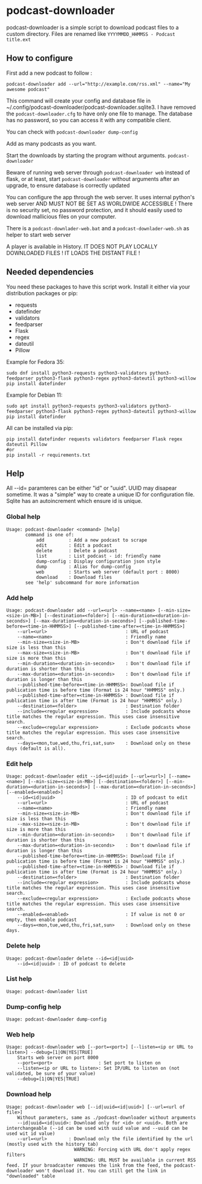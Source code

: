 # podcast-downloader

podcast-downloader is a simple script to download podcast files to a custom directory. Files are renamed like `YYYYMMDD_HHMMSS - Podcast title.ext`

## How to configure

First add a new podcast to follow :

    podcast-downloader add --url="http://example.com/rss.xml" --name="My awesome podcast"

This command will create your config and database file in ~/.config/podcast-downloader/podcast-downloader.sqlite3. I have removed the `podcast-downloader.cfg` to have only one file to manage. The database has no password, so you can access it with any compatible client.

You can check with `podcast-downloader dump-config`

Add as many podcasts as you want.

Start the downloads by starting the program without arguments. `podcast-downloader`

Beware of running web server through `podcast-downloader web` instead of flask, or at least, start `podcast-downloader` without arguments after an upgrade, to ensure database is correctly updated

You can configure the app through the web server. It uses internal python's web server AND MUST NOT BE SET AS WORLDWIDE ACCESSIBLE ! There is no security set, no password protection, and it should easily used to download mallicious files on your computer.

There is a `podcast-downlader-web.bat` and a `podcast-downlader-web.sh` as helper to start web server

A player is available in History. IT DOES NOT PLAY LOCALLY DOWNLOADED FILES ! IT LOADS THE DISTANT FILE !

## Needed dependencies

You need these packages to have this script work. Install it either via your distribution packages or pip:

- requests
- datefinder
- validators
- feedparser
- Flask
- regex
- dateutil
- Pillow

Example for Fedora 35:

    sudo dnf install python3-requests python3-validators python3-feedparser python3-flask python3-regex python3-dateutil python3-willow
    pip install datefinder

Example for Debian 11:

    sudo apt install python3-requests python3-validators python3-feedparser python3-flask python3-regex python3-dateutil python3-willow
    pip install datefinder

All can be installed via pip:

    pip install datefinder requests validators feedparser Flask regex dateutil Pillow
    #or
    pip install -r requirements.txt

## Help

All --id= paramteres can be either "id" or "uuid". UUID may disapear sometime. It was a "simple" way to create a unique ID for configuration file. Sqlite has an autoincrement which ensure id is unique.

### Global help

    Usage: podcast-downloader <command> [help]
           command is one of:
               add         : Add a new podcast to scrape
               edit        : Edit a podcast
               delete      : Delete a podcast
               list        : List podcast - id: friendly name
               dump-config : Display configuration json style
               dump        : Alias for dump-config
               web         : Starts web server (default port : 8000)
               download    : Download files
           see 'help' subcommand for more information

### Add help

    Usage: podcast-downloader add --url=<url> --name=<name> [--min-size=<size-in-MB>] [--destination=<folder>] [--min-duration=<duration-in-seconds>] [--max-duration=<duration-in-seconds>] [--published-time-before=<time-in-HHMMSS>] [--published-time-after=<time-in-HHMMSS>]
        --url=<url>                             : URL of podcast
        --name=<name>                           : Friendly name
        --min-size=<size-in-MB>                 : Don't download file if size is less than this
        --max-size=<size-in-MB>                 : Don't download file if size is more than this
        --min-duration=<duration-in-seconds>    : Don't download file if duration is shorter than this
        --max-duration=<duration-in-seconds>    : Don't download file if duration is longer than this
        --published-time-before=<time-in-HHMMSS>: Download file if publication time is before time (Format is 24 hour "HHMMSS" only.)
        --published-time-after=<time-in-HHMMSS> : Download file if publication time is after time (Format is 24 hour "HHMMSS" only.)
        --destination=<folder>                  : Destination folder
        --include=<regular expression>          : Include podcasts whose title matches the regular expression. This uses case insensitive search.
        --exclude=<regular expression>          : Exclude podcasts whose title matches the regular expression. This uses case insensitive search.
        --days=<mon,tue,wed,thu,fri,sat,sun>    : Download only on these days (default is all).

### Edit help

    Usage: podcast-downloader edit --id=<id|uuid> [--url=<url>] [--name=<name>] [--min-size=<size-in-MB>] [--destination=<folder>] [--min-duration=<duration-in-seconds>] [--max-duration=<duration-in-seconds>] [--enabled=<enabled>]
        --id=<id|uuid>                          : ID of podcast to edit
        --url=<url>                             : URL of podcast
        --name=<name>                           : Friendly name
        --min-size=<size-in-MB>                 : Don't download file if size is less than this
        --max-size=<size-in-MB>                 : Don't download file if size is more than this
        --min-duration=<duration-in-seconds>    : Don't download file if duration is shorter than this
        --max-duration=<duration-in-seconds>    : Don't download file if duration is longer than this
        --published-time-before=<time-in-HHMMSS>: Download file if publication time is before time (Format is 24 hour "HHMMSS" only.)
        --published-time-after=<time-in-HHMMSS> : Download file if publication time is after time (Format is 24 hour "HHMMSS" only.)
        --destination=<folder>                  : Destination folder
        --include=<regular expression>          : Include podcasts whose title matches the regular expression. This uses case insensitive search.
        --exclude=<regular expression>          : Exclude podcasts whose title matches the regular expression. This uses case insensitive search.
        --enabled=<enabled>                     : If value is not 0 or empty, then enable podcast
        --days=<mon,tue,wed,thu,fri,sat,sun>    : Download only on these days.

### Delete help

    Usage: podcast-downloader delete --id=<id|uuid>
        --id=<id|uuid> : ID of podcast to delete

### List help

    Usage: podcast-downloader list

### Dump-config help

    Usage: podcast-downloader dump-config

### Web help

    Usage: podcast-downloader web [--port=<port>] [--listen=<ip or URL to listen>] --debug=[1|ON|YES|TRUE]
        Starts web server on port 8000
        --port=<port>                 : Set port to listen on
        --listen=<ip or URL to listen>: Set IP/URL to listen on (not validated, be sure of your value)
        --debug=[1|ON|YES|TRUE]

### Download help

    Usage: podcast-downloader web [--id|uuid=<id|uuid>] [--url=<url of file>]
        Without parameters, same as ./podcast-downloader without arguments
        --id|uuid=<id|uuid>: Download only for <id> or <uuid>. Both are interchangeable (--id can be used with uuid value and --uuid can be used wit id value)
        --url=<url>        : Download only the file identified by the url (mostly used with the history tab)
                             WARNING: Forcing with URL don't apply regex filters
                             WARNING: URL MUST be available in current RSS feed. If your broadcaster removes the link from the feed, the podcast-downloader won't download it. You can still get the link in "downloaded" table
